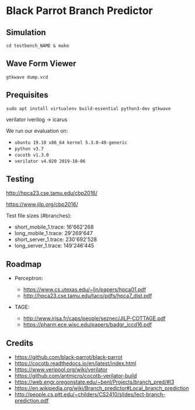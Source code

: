 # Black Parrot Branch Predictor



## Simulation
```cd testbench_NAME & make ```

## Wave Form Viewer

``` gtkwave dump.vcd ```


## Prequisites

```
sudo apt install virtualenv build-essential python3-dev gtkwave
```
verilator
iverilog -> icarus

We run our evaluation on:
- `ubuntu 19.10 x86_64 kernel 5.3.0-40-generic`
- `python v3.7`
- `cocotb v1.3.0`
- `verilator v4.020 2019-10-06`


## Testing
http://hpca23.cse.tamu.edu/cbp2016/

https://www.jilp.org/cbp2016/

Test file sizes (#branches):
- short_mobile_1.trace: 16'662'268 
- long_mobile_1.trace: 29'269'647
- short_server_1.trace: 230'692'528
- long_server_1.trace: 149'246'445


## Roadmap
- Perceptron:
    - https://www.cs.utexas.edu/~lin/papers/hpca01.pdf
    - http://hpca23.cse.tamu.edu/taco/pdfs/hpca7_dist.pdf

- TAGE:
    - http://www.irisa.fr/caps/people/seznec/JILP-COTTAGE.pdf
    - https://pharm.ece.wisc.edu/papers/badgr_iccd16.pdf


## Credits
- https://github.com/black-parrot/black-parrot
- https://cocotb.readthedocs.io/en/latest/index.html
- https://www.veripool.org/wiki/verilator
- https://github.com/antmicro/cocotb-verilator-build
- https://web.engr.oregonstate.edu/~benl/Projects/branch_pred/#l3
- https://en.wikipedia.org/wiki/Branch_predictor#Local_branch_prediction
- http://people.cs.pitt.edu/~childers/CS2410/slides/lect-branch-prediction.pdf
